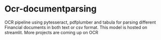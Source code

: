 # Ocr-documentparsing
OCR pipeline using pytesseract, pdfplumber and tabula for parsing different Financial documents in both text or csv format.
This model is hosted on streamlit.
More projects are coming up on OCR
